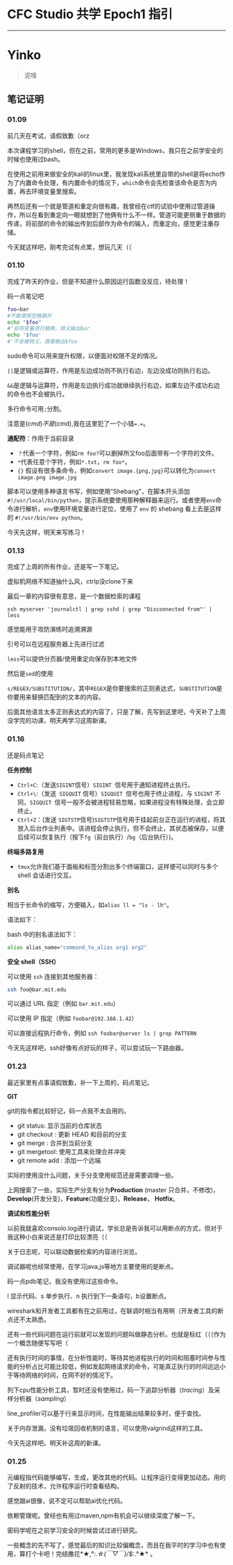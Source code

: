 # CFC Studio 共学 Epoch1 指引
---
# Yinko

> 泥嚎

## 笔记证明

<!-- Content_START --> 
### 01.09

前几天在考试，请假致歉（orz

本次课程学习的shell，但在之前，常用的更多是Windows，我只在之前学安全的时候也使用过bash。

在使用之前用来做安全的kali的linux里，我发现kali系统里自带的shell是将echo作为了内置命令处理，有内置命令的情况下，`which`命令会先检查该命令是否为内置，再去环境变量里搜索。

再然后还有一个就是管道和重定向很有趣，我曾经在ctf的试验中使用过管道操作，所以在看到重定向一眼就想到了他俩有什么不一样。管道可能更侧重于数据的传递，将前部的命令的输出传到后部作为命令的输入，而重定向，感觉更注重存储。

今天就这样吧，刚考完试有点累，想玩几天（（

### 01.10

完成了昨天的作业，但是不知道什么原因运行函数没反应，待处理！

码一点笔记吧

```bash
foo=bar
#不能使用空格隔开
echo "$foo"
#"会将变量进行替换，转义输出bar
echo '$foo'
#'不会被转义，直接输出$foo
```

sudo命令可以用来提升权限，以便面对权限不足的情况。

`||`是逻辑或运算符，作用是左边成功则不执行右边，左边没成功则执行右边。

`&&`是逻辑与运算符，作用是左边执行成功就继续执行右边，如果左边不成功右边的命令也不会被执行。

多行命令可用`;`分割。

注意是$(cmd)不是($cmd),我在这里犯了一个小错`=.=`。

**通配符**：作用于当前目录

- `？`代表一个字符，例如`rm foo?`可以删掉所又foo后面带有一个字符的文件。
- `*`代表任意个字符，例如`*.txt`，`rm foo*`。
- `{}` 假设有很多条命令，例如`convert image.{png,jpg}`可以转化为`convert image.png image.jpg`

脚本可以使用多种语言书写，例如使用“Shebang”，在脚本开头添加`#!/usr/local/bin/python`，提示系统要使用那种解释器来运行。或者使用`env`命令进行解析，`env`使用环境变量进行定位，使用了 `env` 的 shebang 看上去是这样的 `#!/usr/bin/env python`。

今天先这样，明天来写练习！

### 01.13

完成了上周的所有作业，还是写一下笔记。

虚拟机网络不知道抽什么风，ctrlp没clone下来

最后一章的内容很有意思，是一个数据检索的课程

```
ssh myserver 'journalctl | grep sshd | grep "Disconnected from"' | less
```

感觉能用于攻防演练时追溯溯源

引号可以在远程服务器上先进行过滤

`less`可以提供分页器/使用重定向保存到本地文件

然后是`sed`的使用

`s/REGEX/SUBSTITUTION/`，其中`REGEX`是你要搜索的正则表达式，`SUBSTITUTION`是你要用来替换匹配到的文本的内容。

后面其他语言太多正则表达式的内容了，只是了解，先写到这里吧，今天补了上周没学完的功课，明天再学习这周新课。

### 01.16

还是码点笔记

**任务控制**

- `Ctrl+C`:（发送` SIGINT `信号）`SIGINT `信号用于通知进程终止执行。
- `Ctrl+\`:（发送` SIGQUIT` 信号）`SIGQUIT `信号也用于终止进程，与 `SIGINT` 不同，`SIGQUIT `信号一般不会被进程轻易忽略，如果进程没有特殊处理，会立即终止。
- `Ctrl+Z`：(发送 `SIGTSTP`信号)`SIGTSTP`信号用于挂起前台正在运行的进程，将其放入后台作业列表中。该进程会停止执行，但不会终止，其状态被保存，以便后续可以恢复执行（按下`fg`（前台执行）/`bg`（后台执行）)。

**终端多路复用**

- `tmux`允许我们基于面板和标签分割出多个终端窗口，这样便可以同时与多个 shell 会话进行交互。

**别名**

相当于长命令的缩写，方便输入，如`alias ll = "ls - lh"`。

语法如下：

bash 中的别名语法如下：

```bash
alias alias_name="command_to_alias arg1 arg2"
```

**安全 shell（SSH）**

可以使用 `ssh` 连接到其他服务器：

```bash
ssh foo@bar.mit.edu
```

可以通过 URL 指定（例如 `bar.mit.edu`）

可以使用 IP 指定（例如 `foobar@192.168.1.42`）

可以直接远程执行命令，例如 `ssh foobar@server ls | grep PATTERN`

今天先这样吧，ssh好像有点好玩的样子，可以尝试玩一下路由器。

### 01.23

最近家里有点事请假致歉，补一下上周的，码点笔记。

**GIT**

git的指令都比较好记，码一点我不太会用的。

- git status: 显示当前的仓库状态
- git checkout : 更新 HEAD 和目前的分支
- git merge : 合并到当前分支
- git mergetool: 使用工具来处理合并冲突
- git remote add : 添加一个远端

实际的使用没什么问题，关于分支使用规范还是需要调理一些。

上网搜索了一些，实际生产分支有分为**Production** (master 只合并，不修改)，**Develop**(开发分支)，**Feature**(功能分支)，**Release**， **Hotfix**。

**调试和性能分析**

以前我就喜欢consolo.log进行调试，学长总是告诉我可以用断点的方式，但对于我这种小白来说还是打印比较漂亮（（

关于日志呢，可以联动数据检索的内容进行浏览。

调试器呢也经常使用，在学习java,js等地方主要使用的是断点。

码一点pdb笔记，我没有使用过这些命令。

 l 显示代码、s 单步执行、n 执行到下一条语句，b设置断点。

wireshark和开发者工具都有在之前用过，在联调时相当有用啊（开发者工具的断点还不太熟悉。

还有一些代码问题在运行前就可以发现的问题叫做静态分析。也就是标红（（（作为一个概念随便写写吧（

还有执行时间的事情，在分析性能时，等待其他进程执行的时间和阻塞时间参与性能的分析占比可能比较低，例如发起网络请求的命令，可能真正执行的时间远远小于等待网络的时间，在网不好的情况下。

列下cpu性能分析工具，暂时还没有使用过，码一下追踪分析器（*tracing*）及采样分析器（*sampling*）

line_profiler可以基于行来显示时间，在性能输出结果较多时，便于查找。

关于内存泄漏，没有垃圾回收机制的语言，可以使用valgrind这样的工具。

今天先这样吧。明天补这周的新课。

### 01.25

元编程指代码能够编写，生成，更改其他的代码。让程序运行变得更加动态。用的了反射的技术，允许程序运行时查看结构。

感觉跟ai很像，说不定可以帮助ai优化代码。

依赖管理呢。曾经也有用过maven,npm有机会可以继续深度了解一下。

密码学呢在之前学习安全的时候尝试过进行研究。

一些概念的先不写了，感觉最后的知识比较偏概念，而且在我平时的学习中也有使用，算打个卡吧！完结撒花*★,°*:.☆(￣▽￣)/$:*.°★* 。
<!-- Content_END -->
